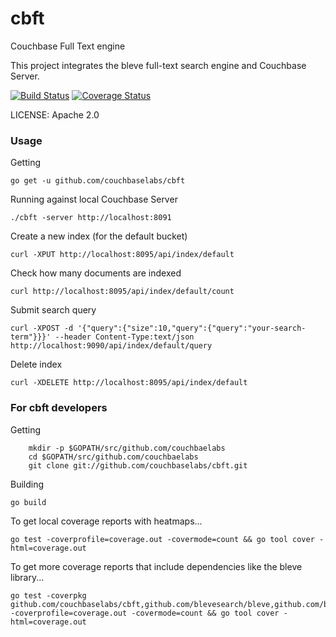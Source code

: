 cbft
====

Couchbase Full Text engine

This project integrates the bleve full-text search engine and Couchbase Server.

[![Build Status](https://drone.io/github.com/couchbaselabs/cbft/status.png)](https://drone.io/github.com/couchbaselabs/cbft/latest) [![Coverage Status](https://coveralls.io/repos/couchbaselabs/cbft/badge.png?branch=master)](https://coveralls.io/r/couchbaselabs/cbft?branch=master)

LICENSE: Apache 2.0

### Usage

Getting

```go get -u github.com/couchbaselabs/cbft```

Running against local Couchbase Server

```./cbft -server http://localhost:8091```

Create a new index (for the default bucket)

```curl -XPUT http://localhost:8095/api/index/default```

Check how many documents are indexed

```curl http://localhost:8095/api/index/default/count```

Submit search query

```curl -XPOST -d '{"query":{"size":10,"query":{"query":"your-search-term"}}}' --header Content-Type:text/json http://localhost:9090/api/index/default/query```

Delete index

```curl -XDELETE http://localhost:8095/api/index/default```

### For cbft developers

Getting

		mkdir -p $GOPATH/src/github.com/couchbaelabs
		cd $GOPATH/src/github.com/couchbaelabs
		git clone git://github.com/couchbaselabs/cbft.git

Building

```go build```

To get local coverage reports with heatmaps...

    go test -coverprofile=coverage.out -covermode=count && go tool cover -html=coverage.out

To get more coverage reports that include dependencies like the bleve library...

    go test -coverpkg github.com/couchbaselabs/cbft,github.com/blevesearch/bleve,github.com/blevesearch/bleve/index -coverprofile=coverage.out -covermode=count && go tool cover -html=coverage.out

